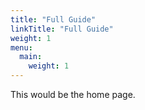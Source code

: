 ```yaml
---
title: "Full Guide"
linkTitle: "Full Guide"
weight: 1
menu:
  main:
    weight: 1
---
```


This would be the home page.